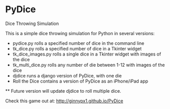 # PyDice
Dice Throwing Simulation

This is a simple dice throwing simulation for Python in several versions:
  - pydice.py rolls a specified number of dice in the command line
  - tk_dice.py rolls a specified number of dice in a Tkinter widget
  - tk_dice_images.py rolls a single dice in a Tkinter widget with images of the dice
  - tk_multi_dice.py rolls any number of die between 1-12 with images of the dice
  - djdice runs a django version of PyDice, with one die
  - Roll the Dice contains a version of PyDice as an iPhone/iPad app
  
** Future version will update djdice to roll multiple dice.

Check this game out at: http://ginnypx1.github.io/PyDice
